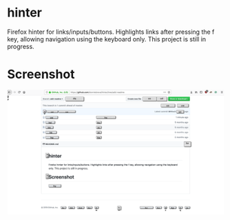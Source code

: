 # hinter
Firefox hinter for links/inputs/buttons. Highlights links after pressing the f key, allowing navigation using the keyboard only. This project is still in progress.
 
# Screenshot
![screenshot](screenshot.png)

